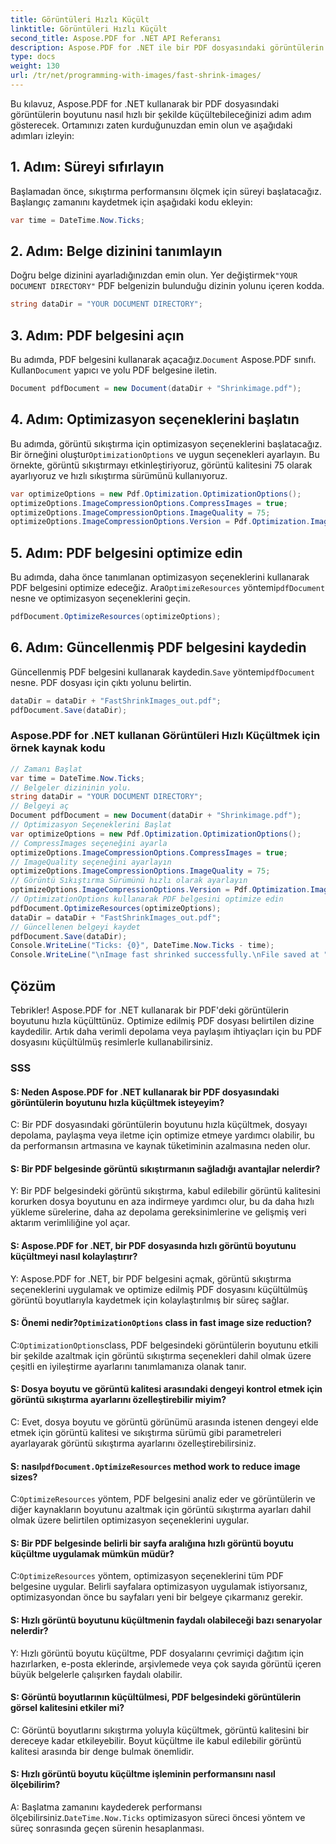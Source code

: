```yaml
---
title: Görüntüleri Hızlı Küçült
linktitle: Görüntüleri Hızlı Küçült
second_title: Aspose.PDF for .NET API Referansı
description: Aspose.PDF for .NET ile bir PDF dosyasındaki görüntülerin boyutunu hızla azaltın.
type: docs
weight: 130
url: /tr/net/programming-with-images/fast-shrink-images/
---
```

Bu kılavuz, Aspose.PDF for .NET kullanarak bir PDF dosyasındaki görüntülerin boyutunu nasıl hızlı bir şekilde küçültebileceğinizi adım adım gösterecek. Ortamınızı zaten kurduğunuzdan emin olun ve aşağıdaki adımları izleyin:

## 1. Adım: Süreyi sıfırlayın

Başlamadan önce, sıkıştırma performansını ölçmek için süreyi başlatacağız. Başlangıç zamanını kaydetmek için aşağıdaki kodu ekleyin:

```csharp
var time = DateTime.Now.Ticks;
```

## 2. Adım: Belge dizinini tanımlayın

 Doğru belge dizinini ayarladığınızdan emin olun. Yer değiştirmek`"YOUR DOCUMENT DIRECTORY"` PDF belgenizin bulunduğu dizinin yolunu içeren kodda.

```csharp
string dataDir = "YOUR DOCUMENT DIRECTORY";
```

## 3. Adım: PDF belgesini açın

Bu adımda, PDF belgesini kullanarak açacağız.`Document` Aspose.PDF sınıfı. Kullan`Document` yapıcı ve yolu PDF belgesine iletin.

```csharp
Document pdfDocument = new Document(dataDir + "Shrinkimage.pdf");
```

## 4. Adım: Optimizasyon seçeneklerini başlatın

Bu adımda, görüntü sıkıştırma için optimizasyon seçeneklerini başlatacağız. Bir örneğini oluştur`OptimizationOptions` ve uygun seçenekleri ayarlayın. Bu örnekte, görüntü sıkıştırmayı etkinleştiriyoruz, görüntü kalitesini 75 olarak ayarlıyoruz ve hızlı sıkıştırma sürümünü kullanıyoruz.

```csharp
var optimizeOptions = new Pdf.Optimization.OptimizationOptions();
optimizeOptions.ImageCompressionOptions.CompressImages = true;
optimizeOptions.ImageCompressionOptions.ImageQuality = 75;
optimizeOptions.ImageCompressionOptions.Version = Pdf.Optimization.ImageCompressionVersion.Fast;
```

## 5. Adım: PDF belgesini optimize edin

 Bu adımda, daha önce tanımlanan optimizasyon seçeneklerini kullanarak PDF belgesini optimize edeceğiz. Ara`OptimizeResources` yöntemi`pdfDocument` nesne ve optimizasyon seçeneklerini geçin.

```csharp
pdfDocument.OptimizeResources(optimizeOptions);
```

## 6. Adım: Güncellenmiş PDF belgesini kaydedin

 Güncellenmiş PDF belgesini kullanarak kaydedin.`Save` yöntemi`pdfDocument` nesne. PDF dosyası için çıktı yolunu belirtin.

```csharp
dataDir = dataDir + "FastShrinkImages_out.pdf";
pdfDocument.Save(dataDir);
```

### Aspose.PDF for .NET kullanan Görüntüleri Hızlı Küçültmek için örnek kaynak kodu 
```csharp
// Zamanı Başlat
var time = DateTime.Now.Ticks;
// Belgeler dizininin yolu.
string dataDir = "YOUR DOCUMENT DIRECTORY";
// Belgeyi aç
Document pdfDocument = new Document(dataDir + "Shrinkimage.pdf");
// Optimizasyon Seçeneklerini Başlat
var optimizeOptions = new Pdf.Optimization.OptimizationOptions();
// CompressImages seçeneğini ayarla
optimizeOptions.ImageCompressionOptions.CompressImages = true;
// ImageQuality seçeneğini ayarlayın
optimizeOptions.ImageCompressionOptions.ImageQuality = 75;
// Görüntü Sıkıştırma Sürümünü hızlı olarak ayarlayın
optimizeOptions.ImageCompressionOptions.Version = Pdf.Optimization.ImageCompressionVersion.Fast;
// OptimizationOptions kullanarak PDF belgesini optimize edin
pdfDocument.OptimizeResources(optimizeOptions);
dataDir = dataDir + "FastShrinkImages_out.pdf";
// Güncellenen belgeyi kaydet
pdfDocument.Save(dataDir);
Console.WriteLine("Ticks: {0}", DateTime.Now.Ticks - time);
Console.WriteLine("\nImage fast shrinked successfully.\nFile saved at " + dataDir);
```

## Çözüm

Tebrikler! Aspose.PDF for .NET kullanarak bir PDF'deki görüntülerin boyutunu hızla küçülttünüz. Optimize edilmiş PDF dosyası belirtilen dizine kaydedilir. Artık daha verimli depolama veya paylaşım ihtiyaçları için bu PDF dosyasını küçültülmüş resimlerle kullanabilirsiniz.

### SSS

#### S: Neden Aspose.PDF for .NET kullanarak bir PDF dosyasındaki görüntülerin boyutunu hızla küçültmek isteyeyim?

C: Bir PDF dosyasındaki görüntülerin boyutunu hızla küçültmek, dosyayı depolama, paylaşma veya iletme için optimize etmeye yardımcı olabilir, bu da performansın artmasına ve kaynak tüketiminin azalmasına neden olur.

#### S: Bir PDF belgesinde görüntü sıkıştırmanın sağladığı avantajlar nelerdir?

Y: Bir PDF belgesindeki görüntü sıkıştırma, kabul edilebilir görüntü kalitesini korurken dosya boyutunu en aza indirmeye yardımcı olur, bu da daha hızlı yükleme sürelerine, daha az depolama gereksinimlerine ve gelişmiş veri aktarım verimliliğine yol açar.

#### S: Aspose.PDF for .NET, bir PDF dosyasında hızlı görüntü boyutunu küçültmeyi nasıl kolaylaştırır?

Y: Aspose.PDF for .NET, bir PDF belgesini açmak, görüntü sıkıştırma seçeneklerini uygulamak ve optimize edilmiş PDF dosyasını küçültülmüş görüntü boyutlarıyla kaydetmek için kolaylaştırılmış bir süreç sağlar.

####  S: Önemi nedir?`OptimizationOptions` class in fast image size reduction?

 C:`OptimizationOptions`class, PDF belgesindeki görüntülerin boyutunu etkili bir şekilde azaltmak için görüntü sıkıştırma seçenekleri dahil olmak üzere çeşitli en iyileştirme ayarlarını tanımlamanıza olanak tanır.

#### S: Dosya boyutu ve görüntü kalitesi arasındaki dengeyi kontrol etmek için görüntü sıkıştırma ayarlarını özelleştirebilir miyim?

C: Evet, dosya boyutu ve görüntü görünümü arasında istenen dengeyi elde etmek için görüntü kalitesi ve sıkıştırma sürümü gibi parametreleri ayarlayarak görüntü sıkıştırma ayarlarını özelleştirebilirsiniz.

####  S: nasıl`pdfDocument.OptimizeResources` method work to reduce image sizes?

 C:`OptimizeResources` yöntem, PDF belgesini analiz eder ve görüntülerin ve diğer kaynakların boyutunu azaltmak için görüntü sıkıştırma ayarları dahil olmak üzere belirtilen optimizasyon seçeneklerini uygular.

#### S: Bir PDF belgesinde belirli bir sayfa aralığına hızlı görüntü boyutu küçültme uygulamak mümkün müdür?

 C:`OptimizeResources` yöntem, optimizasyon seçeneklerini tüm PDF belgesine uygular. Belirli sayfalara optimizasyon uygulamak istiyorsanız, optimizasyondan önce bu sayfaları yeni bir belgeye çıkarmanız gerekir.

#### S: Hızlı görüntü boyutunu küçültmenin faydalı olabileceği bazı senaryolar nelerdir?

Y: Hızlı görüntü boyutu küçültme, PDF dosyalarını çevrimiçi dağıtım için hazırlarken, e-posta eklerinde, arşivlemede veya çok sayıda görüntü içeren büyük belgelerle çalışırken faydalı olabilir.

#### S: Görüntü boyutlarının küçültülmesi, PDF belgesindeki görüntülerin görsel kalitesini etkiler mi?

C: Görüntü boyutlarını sıkıştırma yoluyla küçültmek, görüntü kalitesini bir dereceye kadar etkileyebilir. Boyut küçültme ile kabul edilebilir görüntü kalitesi arasında bir denge bulmak önemlidir.

#### S: Hızlı görüntü boyutu küçültme işleminin performansını nasıl ölçebilirim?

 A: Başlatma zamanını kaydederek performansı ölçebilirsiniz.`DateTime.Now.Ticks` optimizasyon süreci öncesi yöntem ve süreç sonrasında geçen sürenin hesaplanması.